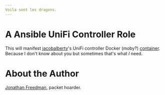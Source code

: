 ```yaml
---
Voila sont les dragons.
---
```


# A Ansible UniFi Controller Role

This will manifest [jacobalberty](https://github.com/jacobalberty)'s UniFi controller Docker (moby?) [container](https://hub.docker.com/r/jacobalberty/unifi/). Because I don't know about you but sometimes that's what _I_ need.

# About the Author

[Jonathan Freedman](http://jonathanfreedman.bio/), packet hoarder.
